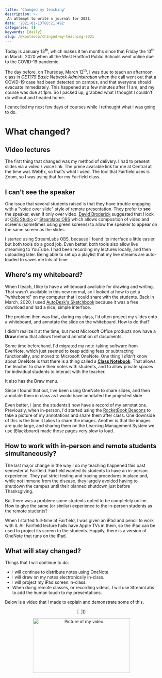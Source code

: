 ```yaml
---
title: 'Changed my teaching'
description: >-
 An attempt to write a journal for 2021.
date: '2021-01-13T08:21:49Z'
categories: []
keywords: [daily]
slug: /@kootsoop/changed-my-teaching-2021
---
```


Today is January 13<sup>th</sup>, which makes it ten months since that Friday the 13<sup>th</sup> in March, 2020 when all the West Hartford Public Schools went online due to the COVID-19 pandemic.

The day before, on Thursday, March 12<sup>th</sup>, I was due to teach an afternoon class in [*CET179 Basic Network Administration*](https://www2.ccsu.edu/course/CET179) when the call went out that a COVID-19 case had been detected on campus, and that everyone should evacuate immediately.  This happened at a few minutes after 11 am, and my course was due at 1pm.  So I packed up, grabbed what I thought I couldn't do without and headed home.  

I cancelled  my next few days of courses while I rethought what I was going to do.

# What changed?

## Video lectures

The first thing that changed was my method of delivery.  I had to present slides via a video / voice link.  The prime available link for me at Central at the time was WebEx, so that's what I used.  The tool that Fairfield uses is Zoom, so I was using that for my Fairfield class.

## I can't see the speaker

One issue that several students raised is that they have trouble engaging with a "voice over slide" style of remote presentation. They prefer to **see** the speaker, even if only over video.  [David Broderick](https://djbrod.github.io/) suggested that I look at [OBS Studio](https://obsproject.com/) or [Steamlabs OBS](https://streamlabs.com/) which allows composition of video and screens (sometimes using green screens) to allow  the speaker to appear on the same screen as the slides.

I started using StreamLabs OBS, because I found its interface a little easier but both tools do a good job.  Even better, both tools also allow live streaming to YouTube.  I had been recording my lectures locally, and then uploading later.  Being able to set up a playlist that my live streams are auto-loaded to saves me lots of time.

## Where's my whiteboard?

When I teach, I like to have a whiteboard available for drawing and writing.  That wasn't available in this new normal, so I looked at how to get a "whiteboard" on my computer that I could share with the students.  Back in March, 2020, I used [AutoDesk's Sketchbook](https://sketchbook.com/) because it was a free download and had a nice, simple interface.

The problem then was that, during my class, I'd often project my slides onto a whiteboard, and annotate the slide on the whiteboard.  How to do that?

I didn't realize it at the time, but most Microsoft Office products now have a **Draw** menu that allows freehand annotation of documents.

Some time beforehand, I'd migrated my note-taking software from EverNote, which just seemed to keep adding fees or subtracting functionality, and moved to Microsoft OneNote.  One thing I *didn't* know about OneNote is that there is a thing called a [**Class Notebook**](https://www.onenote.com/classnotebook).  That allows the teacher to share their notes with students, and to allow private spaces for individual students to interact with the teacher.

It also has the Draw menu.

Since I found that out, I've been using OneNote to share slides, and then annotate them in class as I would have annotated the projected slide.

Even better, I (and the students!) now have a record of my annotations.  Previously, when in-person, I'd started using the [RocketBook Beacons](https://getrocketbook.com/products/rocketbook-beacons?variant=14176264028221) to take a picture of my annotations and share them after class.  One downside of this is the time it takes to share the images. Another is that the images are quite large, and sharing them on the Learning Management System we use (Blackboard) made those pages very slow to load.

## How to work with in-person and remote students simultaneously?

The last major change in the way I do my teaching happened this past semester at Fairfield.  Fairfield wanted its students to have an in-person experience. They put strict testing and tracing procedures in place and, while not immune from the disease, they largely avoided having to shutdown the campus until their planned shutdown just before Thanksgiving.

But there was a problem: some students opted to be completely online.  How to give the same (or similar) experience to the in-person students as the remote students?

When I started full-time at Fairfield, I was given an iPad and pencil to work with it. All Fairfield lecture halls have Apple TVs in them, so the iPad can be used to project its screen to the students.  Happily, there is a version of OneNote that runs on the iPad.

## What will stay changed?

Things that I will continue to do:

 * I will continue to distribute notes using OneNote.
 * I will draw on my notes electronically in-class.
 * I will project my iPad screen in-class.
 * When doing remote classes, or recording videos, I will use StreamLabs to add the human touch to my presentations.

Below is a video that I made to explain and demonstrate some of this.
<p align="center">
[ <img src=""  /> ]()
</p>

<div align="center">
  <a href="https://youtu.be/9ZD3Lzf1vO8"><img src="https://kootsoop.github.io/images/minime.png" alt="Picture of my video" width="320" height="180" /></a>
</div>